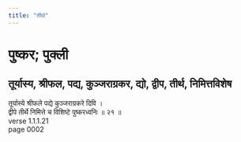 ```yaml
---
title: "तीर्थ"
---
```


# पुष्कर; पुक्ली
## तूर्यास्य, श्रीफल, पद्य, कुञ्जराग्रकर, द्यो, द्वीप, तीर्थ, निमित्तविशेष
तूर्यास्ये श्रीफले पद्ये कुञ्जराग्रकरे दिवि ।<br />द्वीपे तीर्थे निमित्ते च विशिष्टे पुष्करध्वनिः ॥ २१ ॥<br />verse 1.1.1.21<br />page 0002

